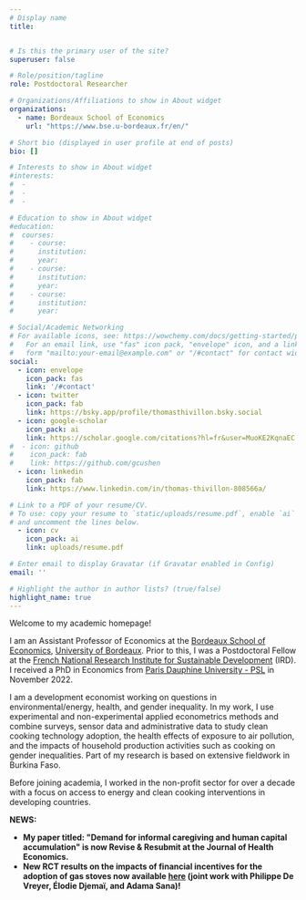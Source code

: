 ```yaml
---
# Display name
title:


# Is this the primary user of the site?
superuser: false

# Role/position/tagline
role: Postdoctoral Researcher

# Organizations/Affiliations to show in About widget
organizations:
  - name: Bordeaux School of Economics
    url: "https://www.bse.u-bordeaux.fr/en/"

# Short bio (displayed in user profile at end of posts)
bio: []

# Interests to show in About widget
#interests:
#  - 
#  - 
#  -

# Education to show in About widget
#education:
#  courses:
#    - course:
#      institution:
#      year:
#    - course:
#      institution:
#      year:
#    - course:
#      institution: 
#      year: 

# Social/Academic Networking
# For available icons, see: https://wowchemy.com/docs/getting-started/page-builder/#icons
#   For an email link, use "fas" icon pack, "envelope" icon, and a link in the
#   form "mailto:your-email@example.com" or "/#contact" for contact widget.
social:
  - icon: envelope
    icon_pack: fas
    link: '/#contact'
  - icon: twitter
    icon_pack: fab
    link: https://bsky.app/profile/thomasthivillon.bsky.social
  - icon: google-scholar
    icon_pack: ai
    link: https://scholar.google.com/citations?hl=fr&user=MuoKE2KqnaEC
#  - icon: github
#    icon_pack: fab
#    link: https://github.com/gcushen
  - icon: linkedin
    icon_pack: fab
    link: https://www.linkedin.com/in/thomas-thivillon-808566a/

# Link to a PDF of your resume/CV.
# To use: copy your resume to `static/uploads/resume.pdf`, enable `ai` icons in `params.toml`,
# and uncomment the lines below.
  - icon: cv
    icon_pack: ai
    link: uploads/resume.pdf

# Enter email to display Gravatar (if Gravatar enabled in Config)
email: ''

# Highlight the author in author lists? (true/false)
highlight_name: true
---
```


Welcome to my academic homepage!

I am an Assistant Professor of Economics at the [Bordeaux School of Economics](https://www.bse.u-bordeaux.fr/en/), [University of Bordeaux](https://www.u-bordeaux.fr/en). Prior to this, I was a Postdoctoral Fellow at the [French National Research Institute for Sustainable Development](https://en.ird.fr/) (IRD). I received a PhD in Economics from [Paris Dauphine University - PSL](https://dauphine.psl.eu/en/) in November 2022.

I am a development economist working on questions in environmental/energy, health, and gender inequality. In my work, I use experimental and non-experimental applied econometrics methods and combine surveys, sensor data and administrative data to study clean cooking technology adoption, the health effects of exposure to air pollution, and the impacts of household production activities such as cooking on gender inequalities. Part of my research is based on extensive fieldwork in Burkina Faso.

Before joining academia, I worked in the non-profit sector for over a decade with a focus on access to energy and clean cooking interventions in developing countries.

**NEWS:**
- **My paper titled: "Demand for informal caregiving and human capital accumulation" is now Revise & Resubmit at the Journal of Health Economics.**
- **New RCT results on the impacts of financial incentives for the adoption of gas stoves now available [here](https://www.afd.fr/en/ressources/reducing-pollution-cooking-smoke-key-lessons-redgas-randomized-study-burkina-faso) (joint work with Philippe De Vreyer, Élodie Djemaï, and Adama Sana)!**









